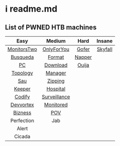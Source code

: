 # ℹ️ readme.md

## List of PWNED HTB machines

|                    Easy                     |                      Medium                     |                Hard               |                 Insane                |
| :-----------------------------------------: | :---------------------------------------------: | :-------------------------------: | :-----------------------------------: |
| [MonitorsTwo](easy_machines.md#monitorstwo) |   [OnlyForYou](medium_machines.md#onlyforyou)   |  [Gofer](hard_machines.md#gofer)  | [Skyfall](insane_machines.md#skyfall) |
|    [Busqueda](easy_machines.md#busqueda)    |       [Format](medium_machines.md#format)       | [Napper](hard_machines.md#napper) |                                       |
|          [PC](easy_machines.md#pc)          |     [Download](medium_machines.md#download)     |  [Ouija](hard_machines.md#ouija)  |                                       |
|    [Topology](easy_machines.md#topology)    |      [Manager](medium_machines.md#manager)      |                                   |                                       |
|         [Sau](easy_machines.md#sau)         |      [Zipping](medium_machines.md#zipping)      |                                   |                                       |
|      [Keeper](easy_machines.md#keeper)      |     [Hospital](medium_machines.md#hospital)     |                                   |                                       |
|      [Codify](easy_machines.md#codify)      | [Surveillance](medium_machines.md#surveillance) |                                   |                                       |
|   [Devvortex](easy_machines.md#devvortex)   |    [Monitored](medium_machines.md#monitored)    |                                   |                                       |
|     [Bizness](easy_machines.md#bizness)     |          [POV](medium_machines.md#pov)          |                                   |                                       |
|                  Perfection                 |                       Jab                       |                                   |                                       |
|                    Alert                    |                                                 |                                   |                                       |
|                    Cicada                   |                                                 |                                   |                                       |

